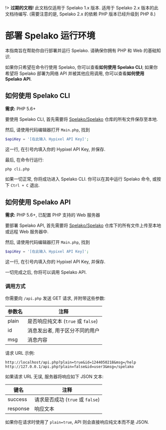 !> **过期的文档!** 此文档仅适用于 Spelako 1.x 版本. 适用于 Spelako 2.x 版本的此文档待编写. (需要注意的是, Spelako 2.x 的依赖 PHP 版本已经升级到 PHP 8.)

# 部署 Spelako 运行环境
本指南旨在帮助你自行部署并运行 Spelako. 请确保你拥有 PHP 和 Web 的基础知识.

如果你只希望在命令行使用 Spelako, 你可以查看**如何使用 Spelako CLI**; 如果你希望将 Spelako 部署为网络 API 并被其他应用调用, 你可以查看**如何使用 Spelako API**.

## 如何使用 Spelako CLI
**需求:** PHP 5.6+

要使用 Spelako CLI, 首先需要将 [Spelako/Spelako](https://github.com/Spelako/Spelako) 仓库的所有文件保存至本地.

然后, 请使用代码编辑器打开 `Main.php`, 找到
```php
$apiKey = '[在此输入 Hypixel API Key]';
```
这一行, 在引号内填入你的 Hypixel API Key, 并保存.

最后, 在命令行运行:
```winbatch
php cli.php
```
如果一切正常, 你将成功进入 Spelako CLI. 你可以在其中运行 Spelako 命令, 或按下 `Ctrl + C` 退出.

## 如何使用 Spelako API
**需求:** PHP 5.6+, 已配置 PHP 支持的 Web 服务器

要部署 Spelako API, 首先需要将 [Spelako/Spelako](https://github.com/Spelako/Spelako) 仓库下的所有文件上传至本地或远程 Web 服务器中.

然后, 请使用代码编辑器打开 `Main.php`, 找到
```php
$apiKey = '[在此输入 Hypixel API Key]';
```
这一行, 在引号内填入你的 Hypixel API Key, 并保存.

一切完成之后, 你将可以调用 Spelako API.

### 调用方式
你需要向 `/api.php` 发送 GET 请求, 并附带这些参数:

| 参数名 | 注释 |
| - | - |
| plain | 是否响应纯文本 (`true` 或 `false`) |
| id | 消息发出者, 用于区分不同的用户 |
| msg | 消息内容 |

请求 URL 示例:
```
http://localhost/api.php?plain=true&id=1244050218&msg=/help
http://127.0.0.1/api.php?plain=false&id=user3&msg=/spelako
```

如果请求 URL 无误, 服务器将响应如下 JSON 文本:

| 键名 | 注释 |
| - | - |
| success | 请求是否成功 (`true` 或 `false`) |
| response | 响应文本 |

如果你在请求时使用了 `plain=true`, API 则会直接响应纯文本而不是 JSON.